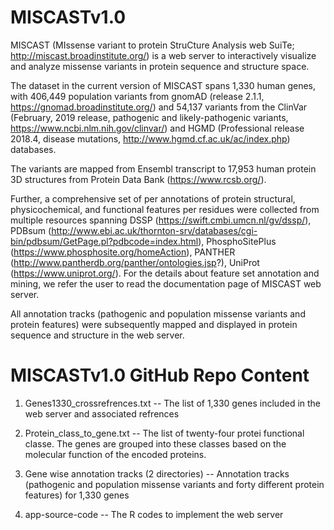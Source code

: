 # MISCASTv1.0

MISCAST (MIssense variant to protein StruCture Analysis web SuiTe; http://miscast.broadinstitute.org/) is a web server to interactively visualize and analyze missense variants in protein sequence and structure space. 

The dataset in the current version of MISCAST spans 1,330 human genes, with 406,449 population variants from gnomAD (release 2.1.1, https://gnomad.broadinstitute.org/) and 54,137 variants from the ClinVar (February, 2019 release, pathogenic and likely-pathogenic variants, https://www.ncbi.nlm.nih.gov/clinvar/) and HGMD (Professional release 2018.4, disease mutations, http://www.hgmd.cf.ac.uk/ac/index.php) databases.

The variants are mapped from Ensembl transcript to 17,953 human protein 3D structures from Protein Data Bank (https://www.rcsb.org/).

Further, a comprehensive set of per annotations of protein structural, physicochemical, and functional features per residues were collected from multiple resources spanning DSSP (https://swift.cmbi.umcn.nl/gv/dssp/), PDBsum (http://www.ebi.ac.uk/thornton-srv/databases/cgi-bin/pdbsum/GetPage.pl?pdbcode=index.html), PhosphoSitePlus (https://www.phosphosite.org/homeAction), PANTHER (http://www.pantherdb.org/panther/ontologies.jsp?), UniProt (https://www.uniprot.org/). For the details about feature set annotation and mining, we refer the user to read the documentation page of MISCAST web server.

All annotation tracks (pathogenic and population missense variants and protein features) were subsequently mapped and displayed in protein sequence and structure in the web server. 

# MISCASTv1.0 GitHub Repo Content

1. Genes1330_crossrefrences.txt
-- The list of 1,330 genes included in the web server and associated refrences

2. Protein_class_to_gene.txt
-- The list of twenty-four protei functional classe. The genes are grouped into these classes based on the molecular function of the encoded proteins.

3. Gene wise annotation tracks (2 directories)
-- Annotation tracks (pathogenic and population missense variants and forty different protein features) for 1,330 genes

4. app-source-code
-- The R codes to implement the web server
